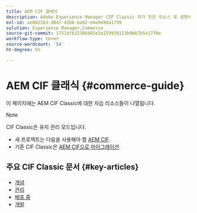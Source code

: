 ```yaml
---
title: AEM CIF 클래식
description: Adobe Experience Manager CIF Classic 자가 진단 리소스 및 설명서 링크.
exl-id: ae0823b3-d847-42b6-ba92-e4e949da1799
solution: Experience Manager,Commerce
source-git-commit: 1751bfb32386685e3a159939113b9667b5e17f0e
workflow-type: tm+mt
source-wordcount: '54'
ht-degree: 5%

---
```



# AEM CIF 클래식 {#commerce-guide}

이 페이지에는 AEM CIF Classic에 대한 자습 리소스들이 나열됩니다.

>[!NOTE]
>
>CIF Classic은 유지 관리 모드입니다.
>
>* 새 프로젝트는 다음을 사용해야 함 [AEM CIF](/help/commerce/cif/introduction.md).
>* 기존 CIF Classic은 [AEM CIF으로 마이그레이션](/help/commerce/cif/migration.md).

## 주요 CIF Classic 문서 {#key-articles}

* [개념](administering/concepts.md)
* [관리](administering/generic.md)
* [배포 중](deploying/ecommerce.md)
* [개발](developing/ecommerce.md)
